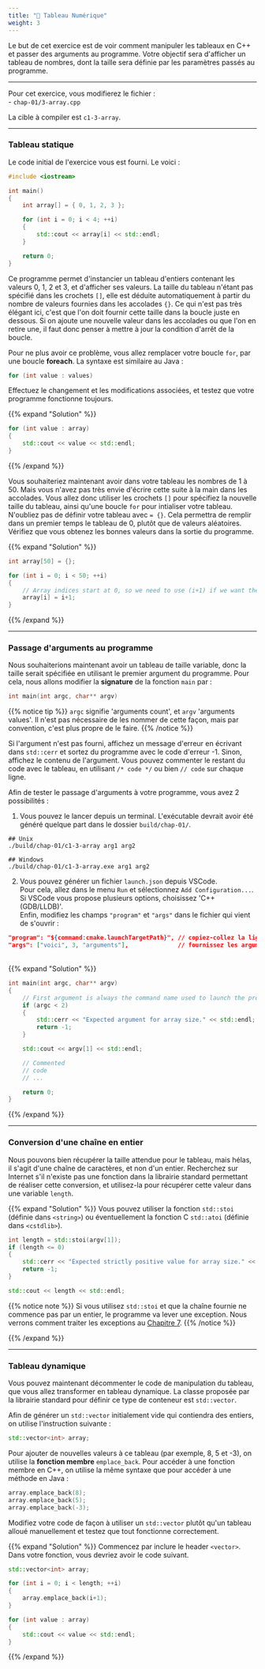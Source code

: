 ```yaml
---
title: "🔢 Tableau Numérique"
weight: 3
---
```


Le but de cet exercice est de voir comment manipuler les tableaux en C++ et passer des arguments au programme. Votre objectif sera d'afficher un tableau de nombres, dont la taille sera définie par les paramètres passés au programme. 

---

Pour cet exercice, vous modifierez le fichier :\
\- `chap-01/3-array.cpp`

La cible à compiler est `c1-3-array`.

---

### Tableau statique

Le code initial de l'exercice vous est fourni. Le voici :
```cpp
#include <iostream>

int main()
{
    int array[] = { 0, 1, 2, 3 };

    for (int i = 0; i < 4; ++i)
    {
        std::cout << array[i] << std::endl;
    }

    return 0;
}
```

Ce programme permet d'instancier un tableau d'entiers contenant les valeurs 0, 1, 2 et 3, et d'afficher ses valeurs. La taille du tableau n'étant pas spécifié dans les crochets `[]`, elle est déduite automatiquement à partir du nombre de valeurs fournies dans les accolades `{}`. Ce qui n'est pas très élégant ici, c'est que l'on doit fournir cette taille dans la boucle juste en dessous. Si on ajoute une nouvelle valeur dans les accolades ou que l'on en retire une, il faut donc penser à mettre à jour la condition d'arrêt de la boucle.

Pour ne plus avoir ce problème, vous allez remplacer votre boucle `for`, par une boucle **foreach**. La syntaxe est similaire au Java :
```cpp
for (int value : values)
```

Effectuez le changement et les modifications associées, et testez que votre programme fonctionne toujours.

{{% expand "Solution" %}}
```cpp
for (int value : array)
{
    std::cout << value << std::endl;
}
```
{{% /expand %}}

Vous souhaiteriez maintenant avoir dans votre tableau les nombres de 1 à 50. Mais vous n'avez pas très envie d'écrire cette suite à la main dans les accolades. Vous allez donc utiliser les crochets `[]` pour spécifiez la nouvelle taille du tableau, ainsi qu'une boucle `for` pour intialiser votre tableau. N'oubliez pas de définir votre tableau avec `= {}`. Cela permettra de remplir dans un premier temps le tableau de 0, plutôt que de valeurs aléatoires. Vérifiez que vous obtenez les bonnes valeurs dans la sortie du programme.

{{% expand "Solution" %}}
```cpp
int array[50] = {};

for (int i = 0; i < 50; ++i)
{
    // Array indices start at 0, so we need to use (i+1) if we want the series to start at 1.
    array[i] = i+1;
}
```
{{% /expand %}}

---

### Passage d'arguments au programme

Nous souhaiterions maintenant avoir un tableau de taille variable, donc la taille serait spécifiée en utilisant le premier argument du programme.
Pour cela, nous allons modifier la **signature** de la fonction `main` par :
```cpp
int main(int argc, char** argv)
```

{{% notice tip %}}
`argc` signifie 'arguments count', et `argv` 'arguments values'. Il n'est pas nécessaire de les nommer de cette façon, mais par convention, c'est plus propre de le faire.
{{% /notice %}}

Si l'argument n'est pas fourni, affichez un message d'erreur en écrivant dans `std::cerr` et sortez du programme avec le code d'erreur -1. Sinon, affichez le contenu de l'argument. Vous pouvez commenter le restant du code avec le tableau, en utilisant `/* code */` ou bien `// code` sur chaque ligne.

Afin de tester le passage d'arguments à votre programme, vous avez 2 possibilités :
1. Vous pouvez le lancer depuis un terminal.
L'exécutable devrait avoir été généré quelque part dans le dossier `build/chap-01/`.
```b
## Unix
./build/chap-01/c1-3-array arg1 arg2

## Windows
./build/chap-01/c1-3-array.exe arg1 arg2
```
2. Vous pouvez générer un fichier `launch.json` depuis VSCode.\
Pour cela, allez dans le menu `Run` et sélectionnez `Add Configuration...`.
Si VSCode vous propose plusieurs options, choisissez 'C++ (GDB/LLDB)'.\
Enfin, modifiez les champs `"program"` et `"args"` dans le fichier qui vient de s'ouvrir :
```json
"program": "${command:cmake.launchTargetPath}", // copiez-collez la ligne telle quelle
"args": ["voici", 3, "arguments"],              // fournissez les arguments de votre choix ici
```
\
{{% expand "Solution" %}}
```cpp
int main(int argc, char** argv)
{
    // First argument is always the command name used to launch the program.
    if (argc < 2)
    {
        std::cerr << "Expected argument for array size." << std::endl;
        return -1;
    }

    std::cout << argv[1] << std::endl;

    // Commented
    // code
    // ...

    return 0;
}
```
{{% /expand %}}

---

### Conversion d'une chaîne en entier

Nous pouvons bien récupérer la taille attendue pour le tableau, mais hélas, il s'agit d'une chaîne de caractères, et non d'un entier.
Recherchez sur Internet s'il n'existe pas une fonction dans la librairie standard permettant de réaliser cette conversion, et utilisez-la pour récupérer cette valeur dans une variable `length`. 

{{% expand "Solution" %}}
Vous pouvez utiliser la fonction `std::stoi` (définie dans `<string>`) ou éventuellement la fonction C `std::atoi` (définie dans `<cstdlib>`).
```cpp
int length = std::stoi(argv[1]);
if (length <= 0)
{
    std::cerr << "Expected strictly positive value for array size." << std::endl;
    return -1;
}

std::cout << length << std::endl;
```

{{% notice note %}}
Si vous utilisez `std::stoi` et que la chaîne fournie ne commence pas par un entier, le programme va lever une exception. Nous verrons comment traiter les exceptions au [Chapitre 7](/chapter7/).
{{% /notice %}}

{{% /expand %}}

---

### Tableau dynamique

Vous pouvez maintenant décommenter le code de manipulation du tableau, que vous allez transformer en tableau dynamique.
La classe proposée par la librairie standard pour définir ce type de conteneur est `std::vector`.

Afin de générer un `std::vector` initialement vide qui contiendra des entiers, on utilise l'instruction suivante :
```cpp
std::vector<int> array;
```

Pour ajouter de nouvelles valeurs à ce tableau (par exemple, 8, 5 et -3), on utilise la **fonction membre** `emplace_back`. Pour accéder à une fonction membre en C++, on utilise la même syntaxe que pour accéder à une méthode en Java :
```cpp
array.emplace_back(8);
array.emplace_back(5);
array.emplace_back(-3);
```

Modifiez votre code de façon à utiliser un `std::vector` plutôt qu'un tableau alloué manuellement et testez que tout fonctionne correctement.

{{% expand "Solution" %}}
Commencez par inclure le header `<vector>`.
Dans votre fonction, vous devriez avoir le code suivant.
```cpp
std::vector<int> array;

for (int i = 0; i < length; ++i)
{
    array.emplace_back(i+1);
}

for (int value : array)
{
    std::cout << value << std::endl;
}
```
{{% /expand %}}
